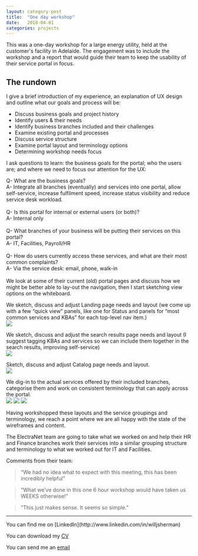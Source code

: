 ```yaml
---
layout: category-post
title:  "One day workshop"
date:   2018-04-01
categories: projects
---
```

This was a one-day workshop for a large energy utility, held at the customer's facility in Adelaide. The engagement was to include the workshop and a report that would guide their team to keep the usability of their service portal in focus.

<h2>The rundown</h2>
I give a brief introduction of my experience, an explanation of UX design and outline what our goals and process will be:
<ul>
<li>Discuss business goals and project history</li>
<li>Identify users & their needs</li>
<li>Identify business branches included and their challenges</li>
<li>Examine existing portal and processes</li>
<li>Discuss service structure</li>
<li>Examine portal layout and terminology options</li>
<li>Determining workshop needs focus</li>
</ul>

I ask questions to learn: the business goals for the portal; who the users are; and where we need to focus our attention for the UX:

Q- What are the business goals?<br>
A- Integrate all branches (eventually) and services into one portal, allow self-service, increase fulfilment speed, increase status visibility and reduce service desk workload.<br>
<br>
Q- Is this portal for internal or external users (or both)?<br>
A- Internal only<br>
<br>
Q- What branches of your business will be putting their services on this portal?<br>
A- IT, Facilities, Payroll/HR<br>
<br>
Q- How do users currently access these services, and what are their most common complaints?<br>
A- Via the service desk: email, phone, walk-in<br>
<br>
We look at some of their current (old) portal pages and discuss how we might be better able to lay-out the navigation, then I start sketching view options on the whiteboard.

We sketch, discuss and adjust Landing page needs and layout (we come up with a few “quick view” panels, like one for Status and panels for “most common services and KBAs” for each top-level nav item.)<br>
<img src="/images/portfolio/enet/wireframe_landing_page.jpg">

We sketch, discuss and adjust the search results page needs and layout (I suggest tagging KBAs and services so we can include them together in the search results, improving self-service)<br>
<img src="/images/portfolio/enet/wireframe_search_results_page.jpg">

Sketch, discuss and adjust Catalog page needs and layout.<br>
<img src="/images/portfolio/enet/wireframe_catalog_page.jpg">

We dig-in to the actual services offered by their included branches, categorise them and work on consistent terminology that can apply across the portal.<br>
<img src="/images/portfolio/enet/services_nav_IT.jpg">
<img src="/images/portfolio/enet/services_nav_Facilities.jpg">
<img src="/images/portfolio/enet/wireframe_contact_page.jpg">

Having workshopped these layouts and the service groupings and terminology, we reach a point where we are all happy with the state of the wireframes and content.

The ElectraNet team are going to take what we worked on and help their HR and Finance branches work their services into a similar grouping structure and terminology to what we worked out for IT and Facilities.

Comments from their team:
<blockquote>“We had no idea what to expect with this meeting, this has been incredibly helpful”</blockquote>
<blockquote>“What we’ve done in this one 6 hour workshop would have taken us WEEKS otherwise!”</blockquote>
<blockquote>“This just makes sense. It seems so simple.”</blockquote>
<hr>
You can find me on [LinkedIn](http://www.linkedin.com/in/willjsherman)

You can download my [CV](../Will_Sherman_resume.pdf)

You can send me an [email](mailto:Will@willjsherman.com)
